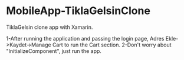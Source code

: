 # MobileApp-TiklaGelsinClone
TiklaGelsin clone app with Xamarin.


1-After running the application and passing the login page, Adres Ekle->Kaydet->Manage Cart to run the Cart section.
2-Don't worry about "InitializeComponent", just run the app.
